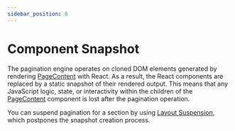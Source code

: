 ```yaml
---
sidebar_position: 6
---
```


# Component Snapshot

The pagination engine operates on cloned DOM elements generated by rendering [PageContent](/react/components.md#pagecontent) with React.
As a result, the React components are replaced by a static snapshot of their rendered output.
This means that any JavaScript logic, state, or interactivity within the children of the [PageContent](/react/components.md#pagecontent)
component is lost after the pagination operation.

You can suspend pagination for a section by using [Layout Suspension](/react/section-suspension.md), which postpones the snapshot creation process.
